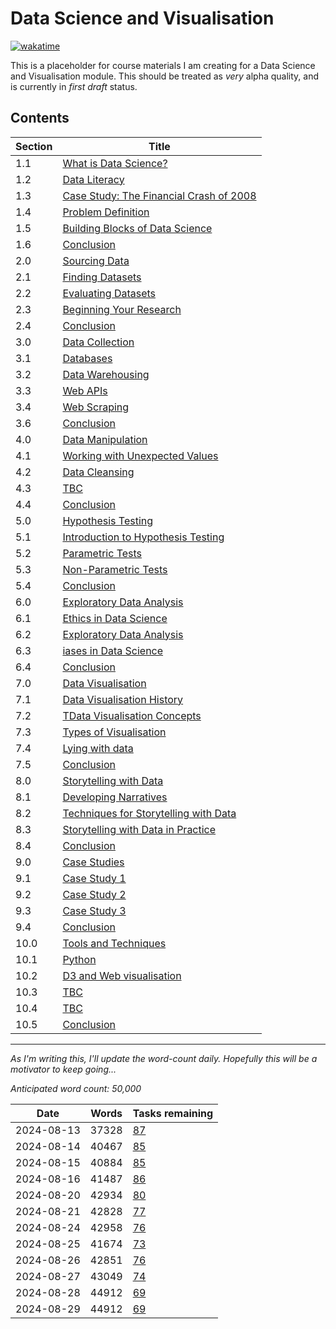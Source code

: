 # Data Science and Visualisation

[![wakatime](https://wakatime.com/badge/user/36bf122f-6a28-4b99-a221-4ae75be36620/project/353964d7-5f86-4ffe-8908-5c86f796865c.svg)](https://wakatime.com/badge/user/36bf122f-6a28-4b99-a221-4ae75be36620/project/353964d7-5f86-4ffe-8908-5c86f796865c)

This is a placeholder for course materials I am creating for a Data Science and
Visualisation module. This should be treated as _very_ alpha quality, and is
currently in _first draft_ status.

## Contents

| Section | Title                                                |
| ------- | ---------------------------------------------------- |
| 1.1     | [What is Data Science?](01/1.1.md)                   |
| 1.2     | [Data Literacy](01/1.2.md)                           |
| 1.3     | [Case Study: The Financial Crash of 2008](01/1.3.md) |
| 1.4     | [Problem Definition](01/1.4.md)                      |
| 1.5     | [Building Blocks of Data Science](01/1.5.md)         |
| 1.6     | [Conclusion](01/1.6.md)                              |
| 2.0     | [Sourcing Data](02/2.0.md)                           |
| 2.1     | [Finding Datasets](02/2.1.md)                        |
| 2.2     | [Evaluating Datasets](02/2.2.md)                     |
| 2.3     | [Beginning Your Research](02/2.3.md)                 |
| 2.4     | [Conclusion](02/2.4.md)                              |
| 3.0     | [Data Collection](03/3.0.md)                         |
| 3.1     | [Databases](03/3.1.md)                               |
| 3.2     | [Data Warehousing](03/3.2.md)                        |
| 3.3     | [Web APIs](03/3.3.md)                                |
| 3.4     | [Web Scraping](03/3.4.md)                            |
| 3.6     | [Conclusion](03/3.6.md)                              |
| 4.0     | [Data Manipulation](04/4.0.md)                       |
| 4.1     | [Working with Unexpected Values](04/4.1.md)          |
| 4.2     | [Data Cleansing](04/4.2.md)                          |
| 4.3     | [TBC](04/4.3.md)                                     |
| 4.4     | [Conclusion](04/4.4.md)                              |
| 5.0     | [Hypothesis Testing](05/5.0.md)                      |
| 5.1     | [Introduction to Hypothesis Testing](05/5.1.md)      |
| 5.2     | [Parametric Tests](05/5.2.md)                        |
| 5.3     | [Non-Parametric Tests](05/5.3.md)                    |
| 5.4     | [Conclusion](05/5.4.md)                              |
| 6.0     | [Exploratory Data Analysis](06/6.0.md)               |
| 6.1     | [Ethics in Data Science](06/6.1.md)                  |
| 6.2     | [ Exploratory Data Analysis](06/6.2.md)              |
| 6.3     | [ iases in Data Science](06/6.3.md)                  |
| 6.4     | [ Conclusion](06/6.4.md)                             |
| 7.0     | [Data Visualisation](07/7.0.md)                      |
| 7.1     | [Data Visualisation History](07/7.1.md)              |
| 7.2     | [TData Visualisation Concepts](07/7.2.md)            |
| 7.3     | [Types of Visualisation](07/7.3.md)                  |
| 7.4     | [Lying with data](07/7.4.md)                         |
| 7.5     | [Conclusion](07/7.5.md)                              |
| 8.0     | [Storytelling with Data](08/8.0.md)                  |
| 8.1     | [Developing Narratives](08/8.1.md)                   |
| 8.2     | [Techniques for Storytelling with Data](08/8.2.md)   |
| 8.3     | [Storytelling with Data in Practice](08/8.3.md)      |
| 8.4     | [Conclusion](08/8.4.md)                              |
| 9.0     | [Case Studies](09/9.0.md)                            |
| 9.1     | [Case Study 1](09/9.1.md)                            |
| 9.2     | [Case Study 2](09/9.2.md)                            |
| 9.3     | [Case Study 3](09/9.3.md)                            |
| 9.4     | [Conclusion](09/9.4.md)                              |
| 10.0    | [Tools and Techniques](10/10.0.md)                   |
| 10.1    | [Python](10/10.1.md)                                 |
| 10.2    | [D3 and Web visualisation](10/10.2.md)               |
| 10.3    | [TBC](10/10.3.md)                                    |
| 10.4    | [TBC](10/10.4.md)                                    |
| 10.5    | [Conclusion](10/10.5.md)                             |

---

_As I'm writing this, I'll update the word-count daily. Hopefully this will be a
motivator to keep going..._

_Anticipated word count: 50,000_

| Date       | Words | Tasks remaining |
| ---------- | ----- | --------------- |
| 2024-08-13 | 37328 | [87](TODOS.md)  |
| 2024-08-14 | 40467 | [85](TODOS.md)  |
| 2024-08-15 | 40884 | [85](TODOS.md)  |
| 2024-08-16 | 41487 | [86](TODOS.md)  |
| 2024-08-20 | 42934 | [80](TODOS.md)  |
| 2024-08-21 | 42828 | [77](TODOS.md)  |
| 2024-08-24 | 42958 | [76](TODOS.md)  |
| 2024-08-25 | 41674 | [73](TODOS.md)  |
| 2024-08-26 | 42851 | [76](TODOS.md)  |
| 2024-08-27 | 43049 | [74](TODOS.md)  |
| 2024-08-28 | 44912 | [69](TODOS.md)  |
| 2024-08-29 | 44912 | [69](TODOS.md)  |
